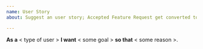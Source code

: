 ```yaml
---
name: User Story
about: Suggest an user story; Accepted Feature Request get converted to User Stories

---
```


**As a** < type of user >
**I want** < some goal >
**so that** < some reason >.
